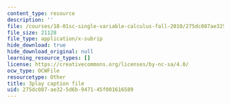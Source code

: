 ```yaml
---
content_type: resource
description: ''
file: /courses/18-01sc-single-variable-calculus-fall-2010/275dc087ae325d6b947145f001616589_uc4xJsi99bk.vtt
file_size: 21128
file_type: application/x-subrip
hide_download: true
hide_download_original: null
learning_resource_types: []
license: https://creativecommons.org/licenses/by-nc-sa/4.0/
ocw_type: OCWFile
resourcetype: Other
title: 3play caption file
uid: 275dc087-ae32-5d6b-9471-45f001616589
---
```

